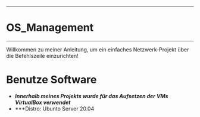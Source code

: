***
# OS_Management
***
Willkommen zu meiner Anleitung, um ein einfaches Netzwerk-Projekt über die Befehlszeile einzurichten!

# **Benutze Software**
- ***Innerhalb meines Projekts wurde für das Aufsetzen der VMs VirtualBox verwendet***
- ***Distro: Ubunto Server 20.04
